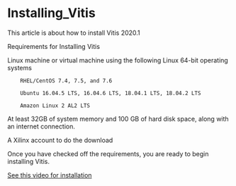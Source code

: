 # Installing_Vitis
This article is about how to install Vitis 2020.1

Requirements for Installing Vitis

Linux machine or virtual machine using the following Linux 64-bit operating systems 

		RHEL/CentOS 7.4, 7.5, and 7.6

		Ubuntu 16.04.5 LTS, 16.04.6 LTS, 18.04.1 LTS, 18.04.2 LTS

		Amazon Linux 2 AL2 LTS

At least 32GB of system memory and 100 GB of hard disk space, along with an internet connection. 

A Xilinx account to do the download


Once you have checked off the requirements, you are ready to begin installing Vitis. 

<a href="https://youtu.be/9Jx-Guvl52U"> See this video for installation </a>
